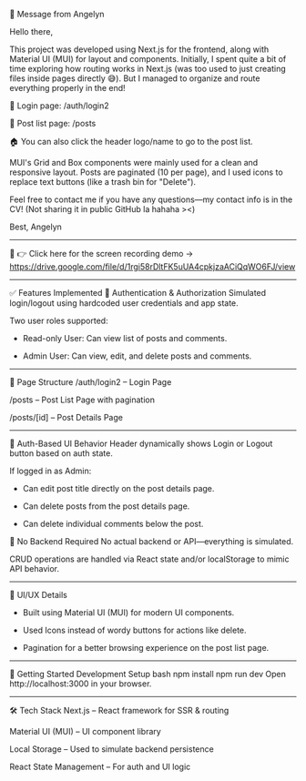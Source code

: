 💬 Message from Angelyn

Hello there,

This project was developed using Next.js for the frontend, along with Material UI (MUI) for layout and components. Initially, I spent quite a bit of time exploring how routing works in Next.js (was too used to just creating files inside pages directly 😅). But I managed to organize and route everything properly in the end!

🔐 Login page: /auth/login2

📰 Post list page: /posts

🏠 You can also click the header logo/name to go to the post list.

MUI's Grid and Box components were mainly used for a clean and responsive layout.
Posts are paginated (10 per page), and I used icons to replace text buttons (like a trash bin for "Delete").

Feel free to contact me if you have any questions—my contact info is in the CV!
(Not sharing it in public GitHub la hahaha ><)

Best,
Angelyn

------------------------------------------------------------------------------------------
🎥 👉 Click here for the screen recording demo -> https://drive.google.com/file/d/1rgi58rDltFK5uUA4cpkjzaACiQqWO6FJ/view

------------------------------------------------------------------------------------------
✅ Features Implemented
🔐 Authentication & Authorization
Simulated login/logout using hardcoded user credentials and app state.

Two user roles supported:

- Read-only User: Can view list of posts and comments.

- Admin User: Can view, edit, and delete posts and comments.
------------------------------------------------------------------------------------------

🧭 Page Structure
/auth/login2 – Login Page

/posts – Post List Page with pagination

/posts/[id] – Post Details Page

------------------------------------------------------------------------------------------

🔄 Auth-Based UI Behavior
Header dynamically shows Login or Logout button based on auth state.

If logged in as Admin:

- Can edit post title directly on the post details page.

- Can delete posts from the post details page.

- Can delete individual comments below the post.

🚫 No Backend Required
No actual backend or API—everything is simulated.

CRUD operations are handled via React state and/or localStorage to mimic API behavior.

------------------------------------------------------------------------------------------
🧰 UI/UX Details
- Built using Material UI (MUI) for modern UI components.

- Used Icons instead of wordy buttons for actions like delete.

- Pagination for a better browsing experience on the post list page.

------------------------------------------------------------------------------------------
🚀 Getting Started
Development Setup
bash
npm install
npm run dev
Open http://localhost:3000 in your browser.

------------------------------------------------------------------------------------------
🛠 Tech Stack
Next.js – React framework for SSR & routing

Material UI (MUI) – UI component library

Local Storage – Used to simulate backend persistence

React State Management – For auth and UI logic
